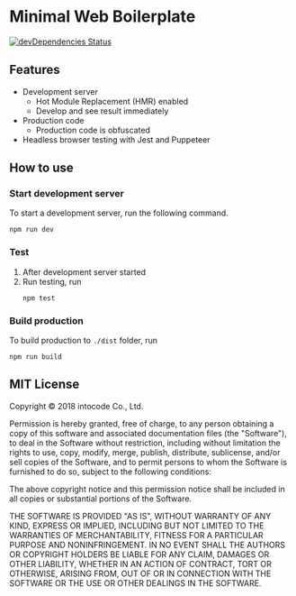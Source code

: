 # Minimal Web Boilerplate
[![devDependencies Status](https://david-dm.org/intocode-io/node-minimal-web-boilerplate/dev-status.svg)](https://david-dm.org/intocode-io/node-minimal-web-boilerplate?type=dev)

## Features
* Development server
    * Hot Module Replacement (HMR) enabled
    * Develop and see result immediately
* Production code
    * Production code is obfuscated
* Headless browser testing with Jest and Puppeteer

## How to use
### Start development server
To start a development server, run the following command.
```
npm run dev
```

### Test
1. After development server started
2. Run testing, run
    ```
    npm test
    ```

### Build production
To build production to `./dist` folder, run
```
npm run build
```

## MIT License

Copyright &copy; 2018 intocode Co., Ltd.

Permission is hereby granted, free of charge, to any person obtaining a copy
of this software and associated documentation files (the "Software"), to deal
in the Software without restriction, including without limitation the rights
to use, copy, modify, merge, publish, distribute, sublicense, and/or sell
copies of the Software, and to permit persons to whom the Software is
furnished to do so, subject to the following conditions:

The above copyright notice and this permission notice shall be included in all
copies or substantial portions of the Software.

THE SOFTWARE IS PROVIDED "AS IS", WITHOUT WARRANTY OF ANY KIND, EXPRESS OR
IMPLIED, INCLUDING BUT NOT LIMITED TO THE WARRANTIES OF MERCHANTABILITY,
FITNESS FOR A PARTICULAR PURPOSE AND NONINFRINGEMENT. IN NO EVENT SHALL THE
AUTHORS OR COPYRIGHT HOLDERS BE LIABLE FOR ANY CLAIM, DAMAGES OR OTHER
LIABILITY, WHETHER IN AN ACTION OF CONTRACT, TORT OR OTHERWISE, ARISING FROM,
OUT OF OR IN CONNECTION WITH THE SOFTWARE OR THE USE OR OTHER DEALINGS IN THE
SOFTWARE.

